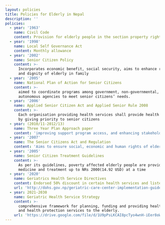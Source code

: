```yaml
---
layout: policies
title: Policies for Elderly in Nepal
description: ''
policies:
  - year: '1963'
    name: Civil Code
    content: Provision for elderly people in the section property right distribution
  - year: '1998'
    name: Local Self Governance Act
    content: Monthly allowance
  - year: '2002'
    name: Senior Citizen Policy
    content: >-
      Incorporates economic benefit, social security, aims to enhance respect
      and dignity of elderly in family
  - year: '2005'
    name: National Plan of Action for Senior Citizens
    content: >-
      aimed to coordinate programs among government, non-governmental, and
      autonomous agencies to meet senior citizens’ needs.
  - year: '2006'
    name: Applied Senior Citizen Act and Applied Senior Rule 2008
    content: >-
      Each organisation providing health services shall provide health services
      by giving priority to senior citizens
  - year: (2010/11-2012/13)
    name: Three Year Plan Approach paper
    content: 'improving support program access, and enhancing stakeholder coordination'
  - year: '2007'
    name: The Senior Citizens Act and Regulation
    content: 'Aims to ensure social, economic and human rights of elderly citizens'
  - year: '2005'
    name: Senior Citizen Treatment Guidelines
    content: >-
      As per its guidelines, poverty affected elderly people are provided free
      medicine and treatment up to NRs 2000(14.92 USD) at a time
  - year: '2020'
    name: Geriatrics Health Service Directives
    content: Endorsed 50% discount in certain health services and listed 24 hospitals
    url: 'http://dohs.gov.np/geriatric-care-center-implementation-guideline2077/'
  - year: 2021-2030
    name: Geriatric Health Service Strategy
    content: >-
      comprehensive framework for planning, funding and providing health care
      and health protection services to the elderly.
    url: 'https://drive.google.com/file/d/1U9pPsLKCAI8pcTyo4wnH-iEer8oW5x_C/view'
---
```


